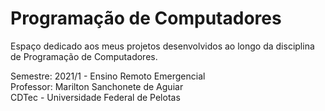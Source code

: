 # Programação de Computadores

Espaço dedicado aos meus projetos desenvolvidos ao longo da disciplina de Programação de Computadores.

Semestre: 2021/1 - Ensino Remoto Emergencial</br>
Professor: Marilton Sanchonete de Aguiar</br>
CDTec - Universidade Federal de Pelotas
